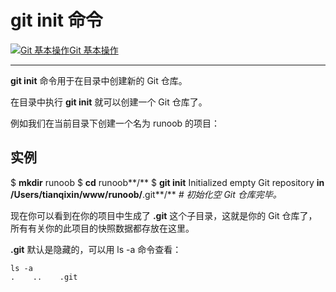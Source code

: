# git init 命令

[![Git 基本操作](https://www.runoob.com/images/up.gif)Git 基本操作](https://www.runoob.com/git/git-basic-operations.html)

------

**git init** 命令用于在目录中创建新的 Git 仓库。

在目录中执行 **git init** 就可以创建一个 Git 仓库了。

例如我们在当前目录下创建一个名为 runoob 的项目：

## 实例

$ **mkdir** runoob
$ **cd** runoob**/**
$ **git init**
Initialized empty Git repository **in** **/**Users**/**tianqixin**/**www**/**runoob**/**.git**/**
*# 初始化空 Git 仓库完毕。*

现在你可以看到在你的项目中生成了 **.git** 这个子目录，这就是你的 Git 仓库了，所有有关你的此项目的快照数据都存放在这里。

**.git** 默认是隐藏的，可以用 ls -a 命令查看：

```
ls -a
.    ..    .git
```